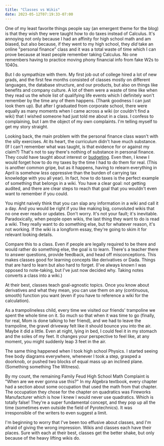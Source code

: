 ```yaml
---
title: "Classes vs Wikis"
date: 2023-05-12T07:19:33-07:00
---
```


One of my least favorite things people say (an emergent theme for the blog) is that they wish they were taught how to do taxes instead of Calculus.
It's annoying not only because I had an affinity for high school math and am biased, but also because, if they went to my high school, they *did* take an online "personal finance" class and it was a total waste of time which I can prove because at least people remember taking Calculus.
No one remembers having to practice moving phony financial info from fake W2s to 1040s.

But I do sympathize with them.
My first job out of college hired a lot of new grads, and the first few months consisted of classes mostly on different languages, the database structure, and our products, but also on things like benefits and company culture.
A lot of them were a waste of time like when they read us the whole list of qualifying life events which I definitely won't remember by the time any of them happens.
(Thank goodness I can just look them up).
But after I graduated from corporate school, there were equally as many moments when I came across a wiki (or couldn't find a wiki) that I wished someone had just told me about in a class.
I confess to complaining, but I am the object of my own complaints.
I'm telling myself to get my story straight.

Looking back, the main problem with the personal finance class wasn't with the silly exercises.
At its heart, the curriculum didn't have much substance.
(If I can't remember what was taught, is that evidence for or against my claim?)
That's not to say there's nothing of substance in personal finance.
They could have taught about interest or [budgeting](../budget).
Even then, I knew I would forget how to do my taxes by the time I had to do them for real.
(This is another common gripe, but as it happens, having to relearn everything in April is somehow *less* oppressive than the burden of carrying tax knowledge with you all year).
In fact, how to do taxes is the perfect example of something that belongs in a wiki.
You have a clear goal: not getting audited, and there are clear steps to reach that goal that you wouldn't even want to remember if you could.

You might naively think that you can slap any information in a wiki and call it a day.
And you would be right if you like making big, convoluted wikis that no one ever reads or updates.
Don't worry.
It's not your fault; it's inevitable.
Paradoxically, when people open wikis, the last thing they want to do is read a wiki.
They really want to do something else, but for whatever reason, it's not working.
If the wiki is a longform essay, they're going to skim it for relevant looking details.

Compare this to a class.
Even if people are legally required to be there and would rather do something else, the goal is to learn.
There's a teacher there to answer questions, provide feedback, and head off misconceptions.
This makes classes good for learning concepts like derivatives or Dada.
Things that are hard to learn but also hard to forget.
(I've always known I was opposed to note-taking, but I've just now decided why.
Taking notes converts a class into a wiki.)

At their best, classes teach goal-agnostic topics.
Once you know about derivatives and what they mean, you can use them on any (continuous, smooth) function you want (even if you have to reference a wiki for the calculation).

As a trampolineless child, every time we visited our friends' trampoline we spent the whole time on it.
So much so that when it was time to go (finally, for real, Mom is done talking to her friend), and we had to leave the trampoline, the gravel driveway felt like it should bounce you into the air.
Maybe it did a little.
Even at night, lying in bed, I could feel it in my stomach and the soles of my feet.
It changes your perspective to feel like, at any moment, you might suddenly leap 3 feet in the air.

The same thing happened when I took high school Physics.
I started seeing free body diagrams everywhere, whenever I took a step, grasped a doorknob, or pushed two blocks of equal mass up an inclined plane.
(Something something The Witness).

By my count, the remaining Family Feud High School Math Complaint is "When are we ever gonna use this?"
In my Algebra textbook, every chapter had a section about some occupation that used the math from that chapter.
The occupation they chose for the chapter on quadratics was Fireworks Manufacturer which is how I knew I would never use quadratics.
Which is totally false!
They're a super fundamental concept, and they pop up all the time (sometimes even outside the field of Pyrotechnics).
It was irresponsible of the writers to even suggest a limit.

I'm beginning to worry that I've been too effusive about classes, and I'm afraid of giving the wrong impression.
Wikis and classes each have their places.
Sure with each at their best, classes get the better shake, but only because of the heavy lifting wikis do.

